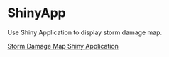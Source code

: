 # ShinyApp
Use Shiny Application to display storm damage map.

[Storm Damage Map Shiny Application](https://netcxz0.shinyapps.io/StormData/)
